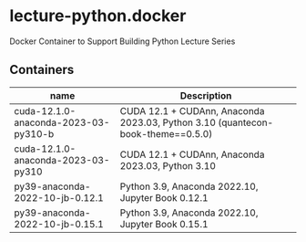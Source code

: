 # lecture-python.docker

Docker Container to Support Building Python Lecture Series

## Containers

| name | Description |
|------|-------------|
| cuda-12.1.0-anaconda-2023-03-py310-b | CUDA 12.1 + CUDAnn, Anaconda 2023.03, Python 3.10 (quantecon-book-theme==0.5.0)
| cuda-12.1.0-anaconda-2023-03-py310 | CUDA 12.1 + CUDAnn, Anaconda 2023.03, Python 3.10 |
| py39-anaconda-2022-10-jb-0.12.1 | Python 3.9, Anaconda 2022.10, Jupyter Book 0.12.1 |
| py39-anaconda-2022-10-jb-0.15.1 | Python 3.9, Anaconda 2022.10, Jupyter Book 0.15.1 |
